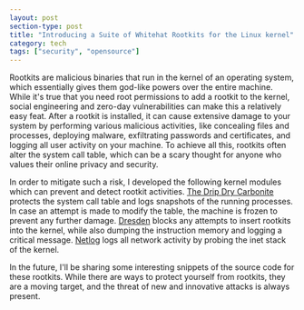 ```yaml
---
layout: post
section-type: post
title: "Introducing a Suite of Whitehat Rootkits for the Linux kernel"
category: tech
tags: ["security", "opensource"]
---
```


Rootkits are malicious binaries that run in the kernel of an operating system, which essentially gives them god-like powers over the entire machine.
While it's true that you need root permissions to add a rootkit to the kernel, social engineering and zero-day vulnerabilities can make this a relatively easy feat.
After a rootkit is installed, it can cause extensive damage to your system by performing various malicious activities, like concealing files and processes, deploying malware, exfiltrating passwords and certificates, and logging all user activity on your machine.
To achieve all this, rootkits often alter the system call table, which can be a scary thought for anyone who values their online privacy and security.

In order to mitigate such a risk, I developed the following kernel modules which can prevent and detect rootkit activities.
[The Drip Dry Carbonite](https://github.com/le4ker/linux-kernel-security-suite/tree/master/the-drip-dry-carbonite) protects the system call table and logs snapshots of the running processes.
In case an attempt is made to modify the table, the machine is frozen to prevent any further damage.
[Dresden](https://github.com/le4ker/linux-kernel-security-suite/tree/master/dresden) blocks any attempts to insert rootkits into the kernel, while also dumping the instruction memory and logging a critical message.
[Netlog](https://github.com/le4ker/linux-kernel-security-suite/tree/master/netlog) logs all network activity by probing the inet stack of the kernel.

In the future, I'll be sharing some interesting snippets of the source code for these rootkits.
While there are ways to protect yourself from rootkits, they are a moving target, and the threat of new and innovative attacks is always present.
